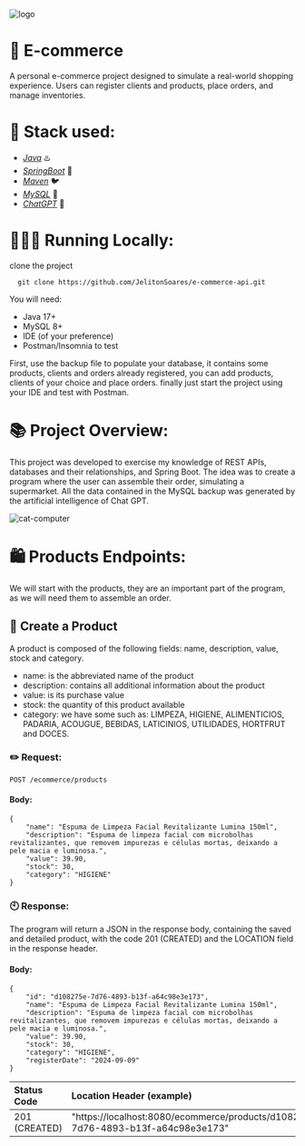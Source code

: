 ![logo](https://github.com/user-attachments/assets/8dbee840-0cad-4b35-8002-944635124122)


# 🏪 E-commerce
A personal e-commerce project designed to simulate a real-world shopping experience. Users can register clients and products, place orders, and manage inventories.

#  🧱 Stack used:

* [*Java*](https://docs.oracle.com/en/java/javase/17/docs/api/index.html) ♨️
* [*SpringBoot*](https://docs.spring.io/spring-boot/index.html) 🍃
* [*Maven*](https://maven.apache.org/guides/index.html) 🐦
* [*MySQL*](https://dev.mysql.com/doc/) 🐬
* [*ChatGPT*](https://chatgpt.com/g/g-mlCY3phIA-docs-gpt) 🤖

# 👨🏻‍💻 Running Locally:
clone the project
```
  git clone https://github.com/JelitonSoares/e-commerce-api.git
```

You will need:
* Java 17+
* MySQL 8+
* IDE (of your preference)
* Postman/Insomnia to test


First, use the backup file to populate your database, it contains some products, clients and orders already registered, you can add products, clients of your choice and place orders. finally just start the project using your IDE and test with Postman.

# 📚 Project Overview:

This project was developed to exercise my knowledge of REST APIs, databases and their relationships, and Spring Boot.
The idea was to create a program where the user can assemble their order, simulating a supermarket. All the data contained in the MySQL backup was generated by the artificial intelligence of Chat GPT.

![cat-computer](https://github.com/user-attachments/assets/5c02538b-a6d6-4142-b6c9-5292843eb9ec)



# 🛍️ Products Endpoints:
We will start with the products, they are an important part of the program, as we will need them to assemble an order.

## 🌟 Create a Product

A product is composed of the following fields:
name, description, value, stock and category.
* name: is the abbreviated name of the product
* description: contains all additional information about the product
* value: is its purchase value
* stock: the quantity of this product available
* category: we have some such as: LIMPEZA, HIGIENE, ALIMENTICIOS, PADARIA, ACOUGUE, BEBIDAS, LATICINIOS, UTILIDADES, HORTFRUT and DOCES.


### ✏️ Request:

``` http
POST /ecommerce/products
```


#### Body:
```
{
    "name": "Espuma de Limpeza Facial Revitalizante Lumina 150ml",
    "description": "Espuma de limpeza facial com microbolhas revitalizantes, que removem impurezas e células mortas, deixando a pele macia e luminosa.",
    "value": 39.90,
    "stock": 30,
    "category": "HIGIENE"
}

```

### 🕙 Response:

The program will return a JSON in the response body, containing the saved and detailed product, with the code 201 (CREATED) and the LOCATION field in the response header.

#### Body:
```
{
    "id": "d108275e-7d76-4893-b13f-a64c98e3e173",
    "name": "Espuma de Limpeza Facial Revitalizante Lumina 150ml",
    "description": "Espuma de limpeza facial com microbolhas revitalizantes, que removem impurezas e células mortas, deixando a pele macia e luminosa.",
    "value": 39.90,
    "stock": 30,
    "category": "HIGIENE",
    "registerDate": "2024-09-09"
}
```
|Status Code             | Location Header (example)                                                                |
|:-----------------------|:--------------------------------------------------------------------------------|
|201 (CREATED)           | "https://localhost:8080/ecommerce/products/d108275e-7d76-4893-b13f-a64c98e3e173"|
